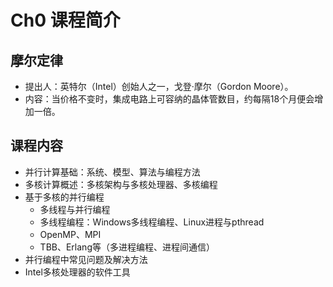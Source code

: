 # Ch0 课程简介

## 摩尔定律
* 提出人：英特尔（Intel）创始人之一，戈登·摩尔（Gordon Moore）。
* 内容：当价格不变时，集成电路上可容纳的晶体管数目，约每隔18个月便会增加一倍。

## 课程内容
* 并行计算基础：系统、模型、算法与编程方法
* 多核计算概述：多核架构与多核处理器、多核编程
* 基于多核的并行编程
    * 多线程与并行编程
    * 多线程编程：Windows多线程编程、Linux进程与pthread
    * OpenMP、MPI
    * TBB、Erlang等（多进程编程、进程间通信）
* 并行编程中常见问题及解决方法
* Intel多核处理器的软件工具

